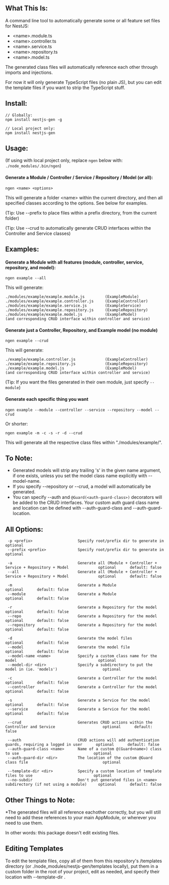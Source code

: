 ## What This Is:

A command line tool to automatically generate some or all feature set files for NestJS:
* \<name>.module.ts
* \<name>.controller.ts
* \<name>.service.ts
* \<name>.repository.ts
* \<name>.model.ts

The generated class files will automatically reference each other through imports and injections. 

For now it will only generate TypeScript files (no plain JS), but you can edit the template files if you want to strip the TypeScript stuff.

## Install:

    // Globally:
    npm install nestjs-gen -g

    // Local project only:
    npm install nestjs-gen


## Usage:

(If using with local project only, replace `ngen` below with: `./node_modules/.bin/ngen`)

#### Generate a Module / Controller / Service / Repository / Model (or all):

    ngen <name> <options>


This will generate a folder \<name> within the current directory, and then all specified classes according to the options.  See below for examples.

(Tip: Use --prefix to place files within a prefix directory, from the current folder)

(Tip: Use --crud to automatically generate CRUD interfaces within the Controller and Service classes)


## Examples:

#### Generate a Module with all features (module, controller, service, repository, and model):

    ngen example --all

This will generate:

    ./modules/example/example.module.js         (ExampleModule)
    ./modules/example/example.controller.js     (ExampleController)
    ./modules/example/example.service.js        (ExampleService)
    ./modules/example/example.repository.js     (ExampleRepository)
    ./modules/example/example.model.js          (ExampleModel)
    (and corresponding CRUD interface within controller and service)

#### Generate just a Controller, Repository, and Example model (no module)

    ngen example --crud

This will generate:

    ./example/example.controller.js             (ExampleController)
    ./example/example.repository.js             (ExampleRepository)
    ./example/example.model.js                  (ExampleModel)
    (and corresponding CRUD interface within controller and service)

(Tip: If you want the files generated in their own module, just specify `--module`)

#### Generate each specific thing you want

    ngen example --module --controller --service --repository --model --crud

Or shorter:

    ngen example -m -c -s -r -d --crud

This will generate all the respective class files within "./modules/example/".

## To Note:
* Generated models will strip any trailing 's' in the given name argument, if one exists, unless you set the model class name explicitly with --model-name.
* If you specify --repository or --crud, a model will automatically be generated.
* You can specify --auth and `@Guard(<auth-guard-class>)` decorators will be added to the CRUD interfaces. 
Your custom auth guard class name and location can be defined with --auth-guard-class and --auth-guard-location.


## All Options:

     -p <prefix>                    Specify root/prefix dir to generate in                                       optional
     --prefix <prefix>              Specify root/prefix dir to generate in                                       optional

     -a                             Generate all (Module + Controller + Service + Repository + Model             optional      default: false
     --all                          Generate all (Module + Controller + Service + Repository + Model             optional      default: false

     -m                             Generate a Module                                                            optional      default: false
     --module                       Generate a Module                                                            optional      default: false

     -r                             Generate a Repository for the model                                          optional      default: false
     --repo                         Generate a Repository for the model                                          optional      default: false
     --repository                   Generate a Repository for the model                                          optional      default: false
     
     -d                             Generate the model files                                                     optional      default: false
     --model                        Generate the model file                                                      optional      default: false
     --model-name <name>            Specify a custom class name for the model                                    optional
     --model-dir <dir>              Specify a subdirectory to put the model in (ie. 'models')                    optional
     
     -c                             Generate a Controller for the model                                          optional      default: false
     --controller                   Generate a Controller for the model                                          optional      default: false
     
     -s                             Generate a Service for the model                                             optional      default: false
     --service                      Generate a Service for the model                                             optional      default: false
     
     --crud                         Generates CRUD actions within the Controller and Service                     optional      default: false
     
     --auth                         CRUD actions will add authentication guards, requiring a logged in user      optional      default: false
     --auth-guard-class <name>      Name of a custom @(Guard<name>) class to use                                 optional
     --auth-guard-dir <dir>         The location of the custom @Guard class file                                 optional
     
     --template-dir <dir>           Specify a custom location of template files to use                           optional
     --no-subdir                    Don't put generated files in <name> subdirectory (if not using a module)     optional      default: false


## Other Things to Note:
*The generated files will all reference eachother correctly, but you will still need to add these references to your main AppModule, or wherever you need to use them.
 
In other words: this package doesn't edit existing files.

## Editing Templates
To edit the template files, copy all of them from this repository's /templates directory (or ./node_modules/nestjs-gen/templates locally), put them in a custom folder in the root of your project, edit as needed, and specify their location with --template-dir <folder>.